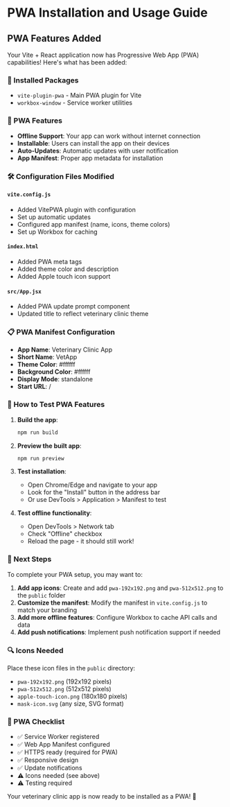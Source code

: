 # PWA Installation and Usage Guide

## PWA Features Added

Your Vite + React application now has Progressive Web App (PWA) capabilities! Here's what has been added:

### 🔧 Installed Packages
- `vite-plugin-pwa` - Main PWA plugin for Vite
- `workbox-window` - Service worker utilities

### 📱 PWA Features
- **Offline Support**: Your app can work without internet connection
- **Installable**: Users can install the app on their devices
- **Auto-Updates**: Automatic updates with user notification
- **App Manifest**: Proper app metadata for installation

### 🛠️ Configuration Files Modified

#### `vite.config.js`
- Added VitePWA plugin with configuration
- Set up automatic updates
- Configured app manifest (name, icons, theme colors)
- Set up Workbox for caching

#### `index.html`
- Added PWA meta tags
- Added theme color and description
- Added Apple touch icon support

#### `src/App.jsx`
- Added PWA update prompt component
- Updated title to reflect veterinary clinic theme

### 📋 PWA Manifest Configuration
- **App Name**: Veterinary Clinic App
- **Short Name**: VetApp
- **Theme Color**: #ffffff
- **Background Color**: #ffffff
- **Display Mode**: standalone
- **Start URL**: /

### 🚀 How to Test PWA Features

1. **Build the app**:
   ```bash
   npm run build
   ```

2. **Preview the built app**:
   ```bash
   npm run preview
   ```

3. **Test installation**:
   - Open Chrome/Edge and navigate to your app
   - Look for the "Install" button in the address bar
   - Or use DevTools > Application > Manifest to test

4. **Test offline functionality**:
   - Open DevTools > Network tab
   - Check "Offline" checkbox
   - Reload the page - it should still work!

### 📝 Next Steps

To complete your PWA setup, you may want to:

1. **Add app icons**: Create and add `pwa-192x192.png` and `pwa-512x512.png` to the `public` folder
2. **Customize the manifest**: Modify the manifest in `vite.config.js` to match your branding
3. **Add more offline features**: Configure Workbox to cache API calls and data
4. **Add push notifications**: Implement push notification support if needed

### 🔍 Icons Needed

Place these icon files in the `public` directory:
- `pwa-192x192.png` (192x192 pixels)
- `pwa-512x512.png` (512x512 pixels)
- `apple-touch-icon.png` (180x180 pixels)
- `mask-icon.svg` (any size, SVG format)

### 🎯 PWA Checklist

- ✅ Service Worker registered
- ✅ Web App Manifest configured
- ✅ HTTPS ready (required for PWA)
- ✅ Responsive design
- ✅ Update notifications
- ⚠️ Icons needed (see above)
- ⚠️ Testing required

Your veterinary clinic app is now ready to be installed as a PWA! 🎉
